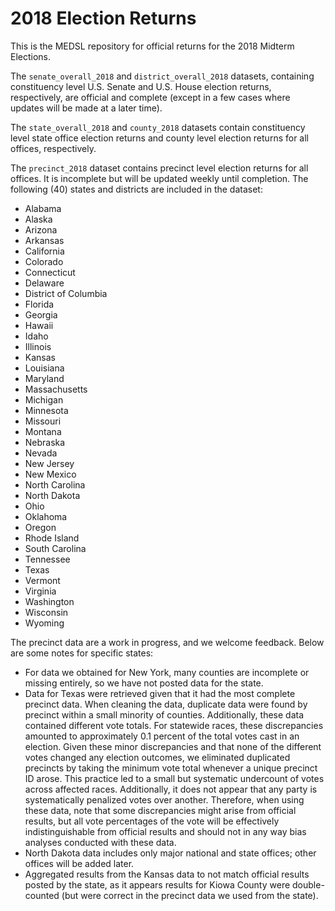 # 2018 Election Returns

This is the MEDSL repository for official returns for the 2018 Midterm Elections.

The `senate_overall_2018` and `district_overall_2018` datasets, containing constituency level U.S. Senate and U.S. House election returns, respectively, are official and complete (except in a few cases where updates will be made at a later time).

The `state_overall_2018` and `county_2018` datasets contain constituency level state office election returns and county level election returns for all offices, respectively.

The `precinct_2018` dataset contains precinct level election returns for all offices. It is incomplete but will be updated weekly until completion. The following (40) states and districts are included in the dataset:

* Alabama
* Alaska
* Arizona
* Arkansas
* California
* Colorado
* Connecticut
* Delaware
* District of Columbia
* Florida
* Georgia
* Hawaii
* Idaho
* Illinois
* Kansas
* Louisiana
* Maryland
* Massachusetts
* Michigan
* Minnesota
* Missouri
* Montana
* Nebraska
* Nevada
* New Jersey
* New Mexico
* North Carolina
* North Dakota
* Ohio
* Oklahoma
* Oregon
* Rhode Island
* South Carolina
* Tennessee
* Texas
* Vermont
* Virginia
* Washington
* Wisconsin
* Wyoming

The precinct data are a work in progress, and we welcome feedback. Below are some notes for specific states:

- For data we obtained for New York, many counties are incomplete or missing entirely, so we have not posted data for the state.
- Data for Texas were retrieved given that it had the most complete precinct data. When cleaning the data, duplicate data were found by precinct within a small minority of counties. Additionally, these data contained different vote totals. For statewide races, these discrepancies amounted to approximately 0.1 percent of the total votes cast in an election. Given these minor discrepancies and that none of the different votes changed any election outcomes, we eliminated duplicated precincts by taking the minimum vote total whenever a unique precinct ID arose. This practice led to a small but systematic undercount of votes across affected races. Additionally, it does not appear that any party is systematically penalized votes over another. Therefore, when using these data, note that some discrepancies might arise from official results, but all vote percentages of the vote will be effectively indistinguishable from official results and should not in any way bias analyses conducted with these data.
- North Dakota data includes only major national and state offices; other offices will be added later.
- Aggregated results from the Kansas data to not match official results posted by the state, as it appears results for Kiowa County were double-counted (but were correct in the precinct data we used from the state).